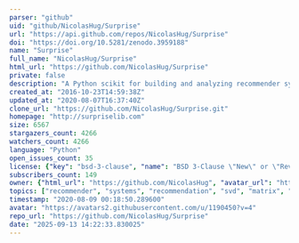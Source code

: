 ```yaml
---
parser: "github"
uid: "github/NicolasHug/Surprise"
url: "https://api.github.com/repos/NicolasHug/Surprise"
doi: "https://doi.org/10.5281/zenodo.3959188"
name: "Surprise"
full_name: "NicolasHug/Surprise"
html_url: "https://github.com/NicolasHug/Surprise"
private: false
description: "A Python scikit for building and analyzing recommender systems"
created_at: "2016-10-23T14:59:38Z"
updated_at: "2020-08-07T16:37:40Z"
clone_url: "https://github.com/NicolasHug/Surprise.git"
homepage: "http://surpriselib.com"
size: 6567
stargazers_count: 4266
watchers_count: 4266
language: "Python"
open_issues_count: 35
license: {"key": "bsd-3-clause", "name": "BSD 3-Clause \"New\" or \"Revised\" License", "spdx_id": "BSD-3-Clause", "url": "https://api.github.com/licenses/bsd-3-clause", "node_id": "MDc6TGljZW5zZTU="}
subscribers_count: 149
owner: {"html_url": "https://github.com/NicolasHug", "avatar_url": "https://avatars2.githubusercontent.com/u/1190450?v=4", "login": "NicolasHug", "type": "User"}
topics: ["recommender", "systems", "recommendation", "svd", "matrix", "factorization"]
timestamp: "2020-08-09 00:18:50.289600"
avatar: "https://avatars2.githubusercontent.com/u/1190450?v=4"
repo_url: "https://github.com/NicolasHug/Surprise"
date: "2025-09-13 14:22:33.830025"
---
```

